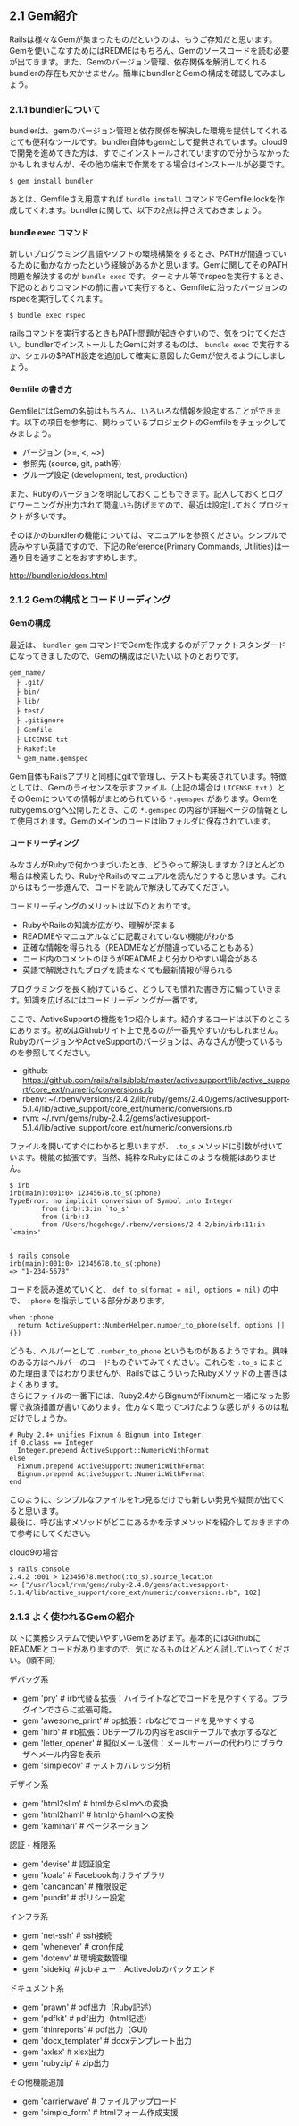 ## 2.1 Gem紹介

Railsは様々なGemが集まったものだというのは、もうご存知だと思います。Gemを使いこなすためにはREDMEはもちろん、Gemのソースコードを読む必要が出てきます。また、Gemのバージョン管理、依存関係を解消してくれるbundlerの存在も欠かせません。簡単にbundlerとGemの構成を確認してみましょう。

### 2.1.1 bundlerについて

bundlerは、gemのバージョン管理と依存関係を解決した環境を提供してくれるとても便利なツールです。bundler自体もgemとして提供されています。cloud9で開発を進めてきた方は、すでにインストールされていますので分からなかったかもしれませんが、その他の端末で作業をする場合はインストールが必要です。

    $ gem install bundler

あとは、Gemfileさえ用意すれば `bundle install` コマンドでGemfile.lockを作成してくれます。bundlerに関して、以下の2点は押さえておきましょう。

#### bundle exec コマンド

新しいプログラミング言語やソフトの環境構築をするとき、PATHが間違っているために動かなかったという経験があるかと思います。Gemに関してそのPATH問題を解決するのが `bundle exec` です。ターミナル等でrspecを実行するとき、下記のとおりコマンドの前に書いて実行すると、Gemfileに沿ったバージョンのrspecを実行してくれます。

    $ bundle exec rspec

railsコマンドを実行するときもPATH問題が起きやすいので、気をつけてください。bundlerでインストールしたGemに対するものは、 `bundle exec` で実行するか、シェルの$PATH設定を追加して確実に意図したGemが使えるようにしましょう。

#### Gemfile の書き方

GemfileにはGemの名前はもちろん、いろいろな情報を設定することができます。以下の項目を参考に、関わっているプロジェクトのGemfileをチェックしてみましょう。

 - バージョン (>=, <, ~>)
 - 参照先 (source, git, path等)
 - グループ設定 (development, test, production)

また、Rubyのバージョンを明記しておくこともできます。記入しておくとログにワーニングが出力されて間違いも防げますので、最近は設定しておくプロジェクトが多いです。

そのほかのbundlerの機能については、マニュアルを参照ください。シンプルで読みやすい英語ですので、下記のReference(Primary Commands, Utilities)は一通り目を通すことをおすすめします。

http://bundler.io/docs.html

### 2.1.2 Gemの構成とコードリーディング

#### Gemの構成

最近は、 `bundler gem` コマンドでGemを作成するのがデファクトスタンダードになってきましたので、Gemの構成はだいたい以下のとおりです。

    gem_name/
    　├ .git/
    　├ bin/
    　├ lib/
    　├ test/
    　├ .gitignore
    　├ Gemfile
    　├ LICENSE.txt
    　├ Rakefile
    　└ gem_name.gemspec

Gem自体もRailsアプリと同様にgitで管理し、テストも実装されています。特徴としては、Gemのライセンスを示すファイル（上記の場合は `LICENSE.txt` ）と そのGemについての情報がまとめられている `*.gemspec` があります。Gemをrubygems.orgへ公開したとき、この `*.gemspec` の内容が詳細ページの情報として使用されます。Gemのメインのコードはlibフォルダに保存されています。

#### コードリーディング

みなさんがRubyで何かつまづいたとき、どうやって解決しますか？ほとんどの場合は検索したり、RubyやRailsのマニュアルを読んだりすると思います。これからはもう一歩進んで、コードを読んで解決してみてください。

コードリーディングのメリットは以下のとおりです。

 - RubyやRailsの知識が広がり、理解が深まる
 - READMEやマニュアルなどに記載されていない機能がわかる
 - 正確な情報を得られる（READMEなどが間違っていることもある）
 - コード内のコメントのほうがREADMEより分かりやすい場合がある
 - 英語で解説されたブログを読まなくても最新情報が得られる

プログラミングを長く続けていると、どうしても慣れた書き方に偏っていきます。知識を広げるにはコードリーディングが一番です。

ここで、ActiveSupportの機能を1つ紹介します。紹介するコードは以下のところにあります。初めはGithubサイト上で見るのが一番見やすいかもしれません。RubyのバージョンやActiveSupportのバージョンは、みなさんが使っているものを参照してください。

 - github: https://github.com/rails/rails/blob/master/activesupport/lib/active_support/core_ext/numeric/conversions.rb
 - rbenv: ~/.rbenv/versions/2.4.2/lib/ruby/gems/2.4.0/gems/activesupport-5.1.4/lib/active_support/core_ext/numeric/conversions.rb
 - rvm: ~/.rvm/gems/ruby-2.4.2/gems/activesupport-5.1.4/lib/active_support/core_ext/numeric/conversions.rb

ファイルを開いてすぐにわかると思いますが、 `.to_s` メソッドに引数が付いています。機能の拡張です。当然、純粋なRubyにはこのような機能はありません。

    $ irb
    irb(main):001:0> 12345678.to_s(:phone)
    TypeError: no implicit conversion of Symbol into Integer
            from (irb):3:in `to_s'
            from (irb):3
            from /Users/hogehoge/.rbenv/versions/2.4.2/bin/irb:11:in `<main>'


    $ rails console
    irb(main):001:0> 12345678.to_s(:phone)
    => "1-234-5678"

コードを読み進めていくと、 `def to_s(format = nil, options = nil)` の中で、 `:phone` を指示している部分があります。

    when :phone
      return ActiveSupport::NumberHelper.number_to_phone(self, options || {})

どうも、ヘルパーとして `.number_to_phone` というものがあるようですね。興味のある方はヘルパーのコードものぞいてみてください。これらを `.to_s` にまとめた理由まではわかりませんが、RailsではこういったRubyメソッドの上書きはよくあります。  
さらにファイルの一番下には、Ruby2.4からBignumがFixnumと一緒になった影響で救済措置が書いてあります。仕方なく取ってつけたような感じがするのは私だけでしょうか。

    # Ruby 2.4+ unifies Fixnum & Bignum into Integer.
    if 0.class == Integer
      Integer.prepend ActiveSupport::NumericWithFormat
    else
      Fixnum.prepend ActiveSupport::NumericWithFormat
      Bignum.prepend ActiveSupport::NumericWithFormat
    end

このように、シンプルなファイルを1つ見るだけでも新しい発見や疑問が出てくると思います。  
最後に、呼び出すメソッドがどこにあるかを示すメソッドを紹介しておきますので参考にしてください。

cloud9の場合

    $ rails console
    2.4.2 :001 > 12345678.method(:to_s).source_location
    => ["/usr/local/rvm/gems/ruby-2.4.0/gems/activesupport-5.1.4/lib/active_support/core_ext/numeric/conversions.rb", 102]

### 2.1.3 よく使われるGemの紹介

以下に業務システムで使いやすいGemをあげます。基本的にはGithubにREADMEとコードがありますので、気になるものはどんどん試していってください。（順不同）

デバッグ系
  - gem 'pry'            # irb代替＆拡張：ハイライトなどでコードを見やすくする。プラグインでさらに拡張可能。
  - gem 'awesome_print'  # pp拡張：irbなどでコードを見やすくする
  - gem 'hirb'           # irb拡張：DBテーブルの内容をasciiテーブルで表示するなど
  - gem 'letter_opener'  # 擬似メール送信：メールサーバーの代わりにブラウザへメール内容を表示
  - gem 'simplecov'      # テストカバレッジ分析

デザイン系
  - gem 'html2slim'      # htmlからslimへの変換
  - gem 'html2haml'      # htmlからhamlへの変換
  - gem 'kaminari'       # ページネーション

認証・権限系
  - gem 'devise'         # 認証設定
  - gem 'koala'          # Facebook向けライブラリ
  - gem 'cancancan'      # 権限設定
  - gem 'pundit'         # ポリシー設定

インフラ系
  - gem 'net-ssh'        # ssh接続
  - gem 'whenever'       # cron作成
  - gem 'dotenv'         # 環境変数管理
  - gem 'sidekiq'        # jobキュー：ActiveJobのバックエンド

ドキュメント系
  - gem 'prawn'          # pdf出力（Ruby記述）
  - gem 'pdfkit'         # pdf出力（html記述）
  - gem 'thinreports'    # pdf出力（GUI）
  - gem 'docx_templater' # docxテンプレート出力
  - gem 'axlsx'          # xlsx出力
  - gem 'rubyzip'        # zip出力

その他機能追加
  - gem 'carrierwave'    # ファイルアップロード
  - gem 'simple_form'    # htmlフォーム作成支援
